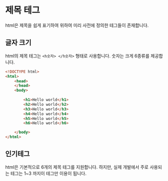 # 제목 테그
html은 제목을 쉽게 표기하여 위하여 미리 사전에 정의한 테그들이 존재합니다.

## 글자 크기
html의 제목 테그는 `<h숫자> </h숫자>` 형태로 사용합니다. 숫자는 크게 6종류를 제공합니다.

```html
<!DOCTYPE html>
<html>
    <head> 
    </head>
    <body>
        
        <h1>Hello world</h1>
        <h2>Hello world</h2>
        <h3>Hello world</h3>
        <h4>Hello world</h4>
        <h5>Hello world</h5>
        <h6>Hello world</h6>

    </body>
</html>
```

## 인기테그
html은 기본적으로 6개의 제목 테그를 지원합니다. 하지만, 실제 개발에서 주로 사용되는 테그는 1~3 까지이 테그만 이용이 됩니다.
